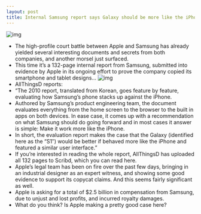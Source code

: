 ```yaml
---
layout: post
title: Internal Samsung report says Galaxy should be more like the iPhone
---
```

![img](http://media.idownloadblog.com/wp-content/uploads/2012/08/samsung-iphone-cart-2.jpg)
* The high-profile court battle between Apple and Samsung has already yielded several interesting documents and secrets from both companies, and another morsel just surfaced.
* This time it’s a 132-page internal report from Samsung, submitted into evidence by Apple in its ongoing effort to prove the company copied its smartphone and tablet designs…
![img](http://media.idownloadblog.com/wp-content/uploads/2012/08/samsung-iphone-chart-e1344414639641.jpg)
* AllThingsD reports:
* “The 2010 report, translated from Korean, goes feature by feature, evaluating how Samsung’s phone stacks up against the iPhone.
* Authored by Samsung’s product engineering team, the document evaluates everything from the home screen to the browser to the built in apps on both devices. In ease case, it comes up with a recommendation on what Samsung should do going forward and in most cases it answer is simple: Make it work more like the iPhone.
* In short, the evaluation report makes the case that the Galaxy (identified here as the “S1″) would be better if behaved more like the iPhone and featured a similar user interface.”
* If you’re interested in reading the whole report, AllThingsD has uploaded all 132 pages to Scribd, which you can read here.
* Apple’s legal team has been on fire over the past few days, bringing in an industrial designer as an expert witness, and showing some good evidence to support its copycat claims. And this seems fairly significant as well.
* Apple is asking for a total of $2.5 billion in compensation from Samsung, due to unjust and lost profits, and incurred royalty damages.
* What do you think? Is Apple making a pretty good case here?

